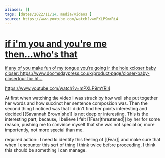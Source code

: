 ```yaml
---
aliases: []
tags: [dates/2022/11/14, media/videos ]
source: https://www.youtube.com/watch?v=mPXLP9mYRi4
---
```


<div class="rich-link-card-container"><a class="rich-link-card" href="https://www.youtube.com/watch?v=mPXLP9mYRi4" target="_blank">
	<div class="rich-link-image-container">
		<div class="rich-link-image" style="background-image: url('https://i.ytimg.com/vi/mPXLP9mYRi4/maxresdefault.jpg')">
	</div>
	</div>
	<div class="rich-link-card-text">
		<h1 class="rich-link-card-title">if i'm you and you're me then...who's that</h1>
		<p class="rich-link-card-description">
		if any of you make fun of my tongue you’re going in the hole xcloser baby closer: https://www.doomsdaypress.co.uk/product-page/closer-baby-closertour tix: ht...
		</p>
		<p class="rich-link-href">
		https://www.youtube.com/watch?v=mPXLP9mYRi4
		</p>
	</div>
</a></div>


At first when watching the video I was struck by how well she put together her words and how succinct her sentence composition was. Then the second thing I noticed was that I didn't find her points interesting and decided [[Savannah Brown|she]] is not deep or interesting. This is the interesting part, because, I believe I felt [[Fear|threatened]] by her for some reason, pushing me to convince myself that she was not special or, more importently, not more special than me.

required action:: I need to identify this feeling of [[Fear]] and make sure that when I encounter this sort of thing I think twice before proceeding, I think this should be something I can manage.